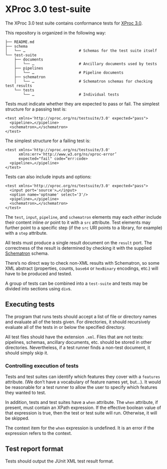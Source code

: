 # XProc 3.0 test-suite

The XProc 3.0 test suite contains conformance tests for
[XProc 3.0](https://github.com/xproc/3.0-specification).

This repository is organized in the following way:

```
├── README.md
├── schema
│   └── …                        # Schemas for the test suite itself
└── test-suite
    ├── documents
    │   └── …                    # Ancillary documents used by tests
    ├── pipelines
    │   └── …                    # Pipeline documents
    ├── schematron
    │   └── …                    # Schematron schemas for checking test results
    └── tests
        └── …                    # Individual tests
```

Tests must indicate whether they are expected to pass or fail. The
simplest structure for a passing test is:

```
<test xmlns='http://xproc.org/ns/testsuite/3.0' expected="pass">
  <pipeline>…</pipeline>
  <schematron>…</schematron>
</test>
```

The simplest structure for a failing test is:

```
<test xmlns='http://xproc.org/ns/testsuite/3.0'
      xmlns:err='http://www.w3.org/ns/xproc-error’
      expected="fail" code=”err:code>
  <pipeline>…</pipeline>
</test>
```

Tests can also include inputs and options:

```
<test xmlns='http://xproc.org/ns/testsuite/3.0' expected="pass">
  <input port='source'>…</input>
  <option name='optname' select='3'/>
  <pipeline>…</pipeline>
  <schematron>…</schematron>
</test>
```

The `test`, `input`, `pipeline`, and `schematron` elements may each _either_
include their content inline _or_ point to it with a `src` attribute. Test elements
may further point to a specific step (if the `src` URI points to a library, for example)
with a `step` attribute.

All tests must produce a single result document on the `result` port. The correctness
of the result is determined by checking it with the supplied
[Schematron](http://schematron.com/) schema.

There’s no direct way to check non-XML results with Schematron, so some XML abstract
(properties, counts, `base64` or `hexBinary` encodings, etc.) will have to be produced
and tested.

A group of tests can be combined into a `test-suite` and tests may be divided into
sections using `div`s.

## Executing tests

The program that runs tests should accept a list of file or directory names
and evaluate all of the tests given. For directories, it should recursively
evaluate all of the tests in or below the specified directory.

All test files should have the extension `.xml`. Files that are not
tests: pipelines, schemas, ancillary documents, etc. should be stored
in other directories. Nevertheless, if a test runner finds a non-test
document, it should simply skip it.

### Controlling execution of tests

Tests and test suites can identify which features they cover with a
`features` attribute. (We don’t have a vocabulary of feature names
yet, but…). It would be reasonable for a test runner to allow the user
to specify which features they wanted to test.

In addition, tests and test suites have a `when` attribute. The `when`
attribute, if present, must contain an XPath expression. If the
effective boolean value of that expression is true, then the test or
test suite will run. Otherwise, it will be skipped.

The context item for the `when` expression is undefined. It is an
error if the expression refers to the context.

## Test report format

Tests should output the JUnit XML test result format.

